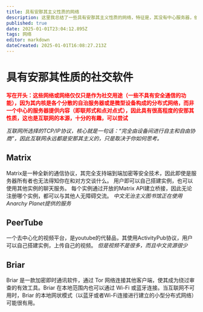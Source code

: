 ```yaml
---
title: 具有安那其主义性质的网络
description: 这里我总结了一些具有安那其主义性质的网络，特征是，其没有中心服务器，依赖各个自治的服务器分享信息。
published: true
date: 2025-01-01T23:04:12.895Z
tags: 网络
editor: markdown
dateCreated: 2025-01-01T16:08:27.213Z
---
```


# 具有安那其性质的社交软件
<font color=red>**写在开头：这些网络或网络仅仅只是作为社交用途（一些不具有安全通信的功能），因为其内核是各个分散的自治服务器或是微型设备构成的分布式网络，而非一个中心的服务器提供内容（即联邦式和点对点式），因此具有很高程度的安那其性质，这也是互联网的本源，十分的有趣，可以尝试**</font>

*互联网所选择的TCP/IP协议，核心就是一句话：“完全由设备间进行自主和自由协商”，因此互联网永远都是安那其主义的，只是取决于你如何思考。*

## Matrix
Matrix是一种全新的通信协议，其完全支持端到端加密等安全技术，因此即使是服务器所有者也无法得知你在和对方交谈什么。
用户即可以自己搭建实例，也可以使用其他实例的聊天服务。
每个实例通过开放的Matrix API建立桥接，因此无论注册哪个实例，都可以与其他人无障碍交流。
*中文无治主义图书馆正在使用Anarchy Planet提供的服务*

## PeerTube
一个去中心化的视频平台，是youtube的代替品，其使用ActivityPub协议，用户可以自己搭建实例，上传自己的视频。
*但是视频不是很多，而且中文资源很少*

## Briar
Briar 是一款加密即时通讯软件，通过 Tor 网络连接其他客户端，使其成为绕过审查的有效工具。Briar 在本地范围内也可以通过 Wi-Fi 或蓝牙连接。当互联网不可用时，Briar 的本地网状模式（以蓝牙或者Wi-Fi连接进行建立的小型分布式网络）可能很有用。
